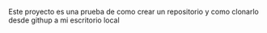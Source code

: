 Este proyecto es una prueba de como crear un repositorio y como clonarlo desde githup a mi escritorio local



